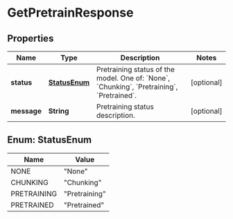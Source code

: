 

# GetPretrainResponse


## Properties

| Name | Type | Description | Notes |
|------------ | ------------- | ------------- | -------------|
|**status** | [**StatusEnum**](#StatusEnum) | Pretraining status of the model. One of: &#x60;None&#x60;, &#x60;Chunking&#x60;, &#x60;Pretraining&#x60;, &#x60;Pretrained&#x60;. |  [optional] |
|**message** | **String** | Pretraining status description. |  [optional] |



## Enum: StatusEnum

| Name | Value |
|---- | -----|
| NONE | &quot;None&quot; |
| CHUNKING | &quot;Chunking&quot; |
| PRETRAINING | &quot;Pretraining&quot; |
| PRETRAINED | &quot;Pretrained&quot; |



